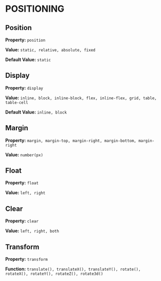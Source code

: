 # POSITIONING

## Position

**Property:** `position`

**Value:** `static, relative, absolute, fixed`

**Default Value:** `static`

## Display

**Property:** `display`

**Value:** `inline, block, inline-block, flex, inline-flex, grid, table, table-cell`

**Default Value:** `inline, block`

## Margin

**Property:** `margin, margin-top, margin-right, margin-bottom, margin-right`

**Value:** `number(px)`

## Float

**Property:** `float`

**Value:** `left, right`

## Clear

**Property:** `clear`

**Value:** `left, right, both`

## Transform

**Property:** `transform`

**Function:** `translate(), translateX(), translateY(), rotate(), rotateX(), rotateY(), rotateZ(), rotate3d()`